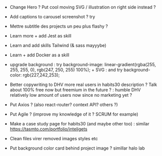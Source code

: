 - Change Hero ? Put cool moving SVG / illustration on right side instead ?
- Add captions to carousel screenshot ? try

- Mettre subtitle des projects un peu plus flashy ?
- Learn more + add Jest as skill

- Learn and add skills Tailwind (& sass mayyybe)
- Learn + add Docker as a skill
- upgrade background : try background-image: linear-gradient(rgba(255, 255, 255, 0), rgb(247, 250, 255) 100%); + SVG
: and try background-color: rgb(227,242,253);
- Better copywriting to DHV more real users in habits30 description ? Talk about 100% free now but freemium in the future ?
: humble DHV relatively low amount of users now since no marketing yet ?
- Put Axios ? (also react-router? context API? others ?)
- Put Agile ? (improve my knowledge of it ? SCRUM for example)
- Make a case study page for habits30 (and maybe other too) : similar https://tasmto.com/portfolio/inteligets

- Clean files virer removed images styles etc
- Put background color card behind project image ? simillar halo lab